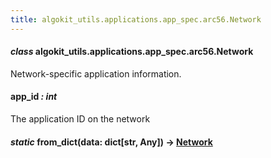 ```yaml
---
title: algokit_utils.applications.app_spec.arc56.Network
---
```

#### *class* algokit_utils.applications.app_spec.arc56.Network

Network-specific application information.

#### app_id *: int*

The application ID on the network

#### *static* from_dict(data: dict[str, Any]) → [Network](#algokit_utils.applications.app_spec.arc56.Network)